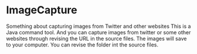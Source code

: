 # ImageCapture
Something about capturing images from Twitter and other websites
This is a Java command tool. And you can capture images from twitter or some other websites through revising the URL in the source files.
The images will save to your computer. You can revise the folder int the source files.
